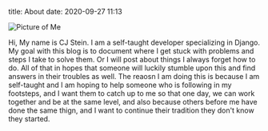 title: About
date: 2020-09-27 11:13

![Picture of Me][my_photo]

Hi, My name is CJ Stein.  I am a self-taught developer specializing in Django.  My goal with this blog is to document where I get stuck with problems and steps I take to solve them.  Or I will post about things I always forget how to do.  All of that in hopes that someone will luckily stumble upon this and find answers in their troubles as well.  The reaosn I am doing this is  because I am self-taught and I am hoping to help someone who is following in my footsteps, and I want them to catch up to me so that one day, we can work together and be at the same level, and also because others before me have done the same thign, and I want to continue their tradition they don't know they started.  


[my_photo]: {static}/images/CJ_Stein.jpg